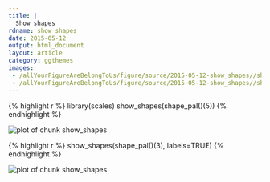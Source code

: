 ```yaml
---
title: |
  Show shapes
rdname: show_shapes
date: 2015-05-12
output: html_document
layout: article
category: ggthemes
images:
 - /allYourFigureAreBelongToUs/figure/source/2015-05-12-show_shapes//show_shapes-1.png
 - /allYourFigureAreBelongToUs/figure/source/2015-05-12-show_shapes//show_shapes-2.png
---
```





{% highlight r %}
library(scales)
show_shapes(shape_pal()(5))
{% endhighlight %}

![plot of chunk show_shapes](/allYourFigureAreBelongToUs/figure/source/2015-05-12-show_shapes/show_shapes-1.png) 

{% highlight r %}
show_shapes(shape_pal()(3), labels=TRUE)
{% endhighlight %}

![plot of chunk show_shapes](/allYourFigureAreBelongToUs/figure/source/2015-05-12-show_shapes/show_shapes-2.png) 
